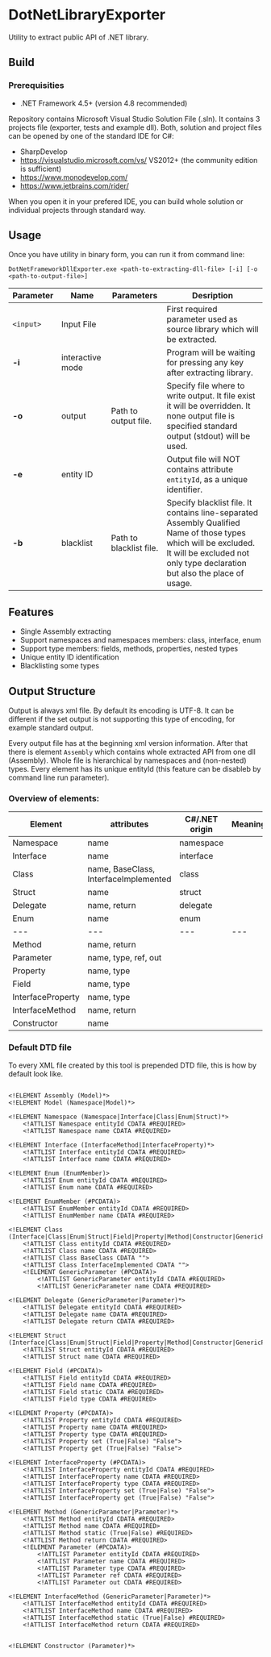 # DotNetLibraryExporter
Utility to extract public API of .NET library.

## Build
### Prerequisities
 - .NET Framework 4.5+ (version 4.8 recommended)
 
Repository contains Microsoft Visual Studio Solution File (.sln). It contains 3 projects file (exporter, tests and example dll). Both, solution and project files can be opened by one of the standard IDE for C#:
 - SharpDevelop
 - https://visualstudio.microsoft.com/vs/ VS2012+ (the community edition is sufficient)
 - https://www.monodevelop.com/
 - https://www.jetbrains.com/rider/

When you open it in your prefered IDE, you can build whole solution or individual projects through standard way.

## Usage
Once you have utility in binary form, you can run it from command line: 
```
DotNetFrameworkDllExporter.exe <path-to-extracting-dll-file> [-i] [-o <path-to-output-file>]
```
Parameter | Name | Parameters | Desription
--- | --- | --- | ---
`<input>` | Input File | | First required parameter used as source library which will be extracted.
**-i**    | interactive mode | | Program will be waiting for pressing any key after extracting library.
**-o**    | output | Path to output file. | Specify file where to write output. It file exist it will be overridden. It none output file is specified standard output (stdout) will be used.
**-e**    | entity ID | | Output file will NOT contains attribute `entityId`, as a unique identifier.
**-b**    | blacklist | Path to blacklist file. | Specify blacklist file. It contains line-separated Assembly Qualified Name of those types which will be excluded. It will be excluded not only type declaration but also the place of usage.

## Features
 - Single Assembly extracting
 - Support namespaces and namespaces members: class, interface, enum
 - Support type members: fields, methods, properties, nested types
 - Unique entity ID identification
 - Blacklisting some types

## Output Structure
Output is always xml file. By default its encoding is UTF-8. It can be different if the set output is not supporting this type of encoding, for example standard output.

Every output file has at the beginning xml version information. After that there is element `Assembly` which contains whole extracted API from one dll (Assembly). Whole file is hierarchical by namespaces and (non-nested) types. Every element has its unique entityId (this feature can be disableb by command line run parameter).

### Overview of elements:
Element   | attributes | C#/.NET origin | Meaning
---       | ---        | ---            | --- 
Namespace | name       | namespace      |
Interface | name       | interface      |
Class     | name, BaseClass, InterfaceImplemented       | class          |
Struct    | name       | struct         |
Delegate  | name, return       | delegate       |
Enum      | name       | enum           |
---       | ---        | ---            | --- 
Method    | name, return           |                |
Parameter | name, type, ref, out   |                |  
Property  | name, type           |                |               
Field     | name, type           |                |
InterfaceProperty  | name, type           |                |    
InterfaceMethod  | name, return           |                |    
Constructor  | name           |                |        


### Default DTD file ###
To every XML file created by this tool is prepended DTD file, this is how by default look like.

```

<!ELEMENT Assembly (Model)*>
<!ELEMENT Model (Namespace|Model)*>

<!ELEMENT Namespace (Namespace|Interface|Class|Enum|Struct)*>
    <!ATTLIST Namespace entityId CDATA #REQUIRED>
    <!ATTLIST Namespace name CDATA #REQUIRED>

<!ELEMENT Interface (InterfaceMethod|InterfaceProperty)*>
    <!ATTLIST Interface entityId CDATA #REQUIRED>
    <!ATTLIST Interface name CDATA #REQUIRED>

<!ELEMENT Enum (EnumMember)>
    <!ATTLIST Enum entityId CDATA #REQUIRED>
    <!ATTLIST Enum name CDATA #REQUIRED>

<!ELEMENT EnumMember (#PCDATA)>
    <!ATTLIST EnumMember entityId CDATA #REQUIRED>
    <!ATTLIST EnumMember name CDATA #REQUIRED>

<!ELEMENT Class (Interface|Class|Enum|Struct|Field|Property|Method|Constructor|GenericParameter|BaseClass|InterfaceImplemented)*>
    <!ATTLIST Class entityId CDATA #REQUIRED>
    <!ATTLIST Class name CDATA #REQUIRED>
    <!ATTLIST Class BaseClass CDATA "">
    <!ATTLIST Class InterfaceImplemented CDATA "">
    <!ELEMENT GenericParameter (#PCDATA)>
        <!ATTLIST GenericParameter entityId CDATA #REQUIRED>
        <!ATTLIST GenericParameter name CDATA #REQUIRED>

<!ELEMENT Delegate (GenericParameter|Parameter)*>
    <!ATTLIST Delegate entityId CDATA #REQUIRED>
    <!ATTLIST Delegate name CDATA #REQUIRED>
    <!ATTLIST Delegate return CDATA #REQUIRED>

<!ELEMENT Struct (Interface|Class|Enum|Struct|Field|Property|Method|Constructor|GenericParameter|InterfaceImplemented)*>
    <!ATTLIST Struct entityId CDATA #REQUIRED>
    <!ATTLIST Struct name CDATA #REQUIRED>

<!ELEMENT Field (#PCDATA)>
    <!ATTLIST Field entityId CDATA #REQUIRED>
    <!ATTLIST Field name CDATA #REQUIRED>
    <!ATTLIST Field static CDATA #REQUIRED>
    <!ATTLIST Field type CDATA #REQUIRED>

<!ELEMENT Property (#PCDATA)>
    <!ATTLIST Property entityId CDATA #REQUIRED>
    <!ATTLIST Property name CDATA #REQUIRED>
    <!ATTLIST Property type CDATA #REQUIRED>
    <!ATTLIST Property set (True|False) "False">
    <!ATTLIST Property get (True|False) "False">

<!ELEMENT InterfaceProperty (#PCDATA)>
    <!ATTLIST InterfaceProperty entityId CDATA #REQUIRED>
    <!ATTLIST InterfaceProperty name CDATA #REQUIRED>
    <!ATTLIST InterfaceProperty type CDATA #REQUIRED>
    <!ATTLIST InterfaceProperty set (True|False) "False">
    <!ATTLIST InterfaceProperty get (True|False) "False">

<!ELEMENT Method (GenericParameter|Parameter)*>
    <!ATTLIST Method entityId CDATA #REQUIRED>
    <!ATTLIST Method name CDATA #REQUIRED>
    <!ATTLIST Method static (True|False) #REQUIRED>
    <!ATTLIST Method return CDATA #REQUIRED>
    <!ELEMENT Parameter (#PCDATA)>
        <!ATTLIST Parameter entityId CDATA #REQUIRED>
        <!ATTLIST Parameter name CDATA #REQUIRED>
        <!ATTLIST Parameter type CDATA #REQUIRED>
        <!ATTLIST Parameter ref CDATA #REQUIRED>
        <!ATTLIST Parameter out CDATA #REQUIRED>

<!ELEMENT InterfaceMethod (GenericParameter|Parameter)*>
    <!ATTLIST InterfaceMethod entityId CDATA #REQUIRED>
    <!ATTLIST InterfaceMethod name CDATA #REQUIRED>
    <!ATTLIST InterfaceMethod static (True|False) #REQUIRED>
    <!ATTLIST InterfaceMethod return CDATA #REQUIRED>


<!ELEMENT Constructor (Parameter)*>
```

